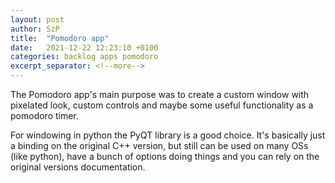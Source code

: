 ```yaml
---
layout: post
author: SzP
title:  "Pomodoro app"
date:   2021-12-22 12:23:10 +0100
categories: backlog apps pomodoro
excerpt_separator: <!--more-->
---
```

The Pomodoro app's main purpose was to create a custom window with pixelated look, custom controls and maybe some useful functionality as a pomodoro timer.
<!--more-->
For windowing in python the PyQT library is a good choice. It's basically just a binding on the original C++ version, but still can be used on many OSs (like python), have a bunch of options doing things and you can rely on the original versions documentation.

